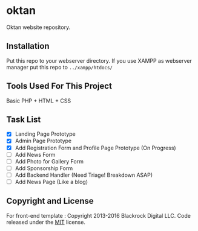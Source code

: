 # oktan
Oktan website repository.

## Installation
Put this repo to your webserver directory. If you use XAMPP as webserver manager put this repo to `../xampp/htdocs/`

## Tools Used For This Project
Basic PHP + HTML + CSS

## Task List
- [x] Landing Page Prototype
- [x] Admin Page Prototype
- [x] Add Registration Form and Profile Page Prototype (On Progress)
- [ ] Add News Form
- [ ] Add Photo for Gallery Form
- [ ] Add Sponsorship Form
- [ ] Add Backend Handler (Need Triage! Breakdown ASAP)
- [ ] Add News Page (Like a blog)

## Copyright and License
For front-end template :
Copyright 2013-2016 Blackrock Digital LLC. Code released under the [MIT](https://github.com/BlackrockDigital/startbootstrap-creative/blob/gh-pages/LICENSE) license.
